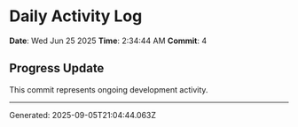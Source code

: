 # Daily Activity Log

**Date**: Wed Jun 25 2025
**Time**: 2:34:44 AM
**Commit**: 4

## Progress Update

This commit represents ongoing development activity.

---
Generated: 2025-09-05T21:04:44.063Z
